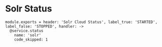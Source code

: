 
# Solr Status

    module.exports = header: 'Solr Cloud Status', label_true: 'STARTED', label_false: 'STOPPED', handler: ->
      @service.status 
        name: 'solr'
        code_skipped: 1
